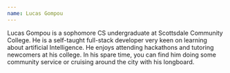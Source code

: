```yaml
---
name: Lucas Gompou
---
```

Lucas Gompou is a sophomore CS undergraduate at Scottsdale Community College. He is a self-taught full-stack developer very keen on learning about artificial Intelligence. He enjoys attending hackathons and tutoring newcomers at his college. In his spare time,  you can find him doing some community service or cruising around the city with his longboard.

